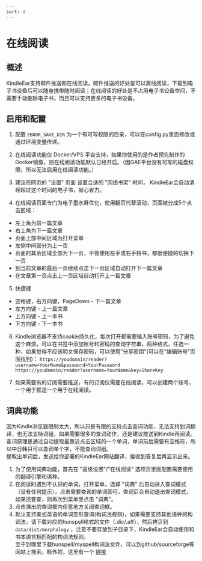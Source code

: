 ```yaml
---
sort: 4
---
```

# 在线阅读


## 概述
KindleEar支持邮件推送和在线阅读，邮件推送的好处是可以离线阅读，下载到电子书设备后可以随身携带随时阅读；在线阅读的好处是不占用电子书设备空间，不需要手动删除电子书，而且可以支持更多的电子书设备。   

## 启用和配置
1. 配置 `EBOOK_SAVE_DIR` 为一个有可写权限的目录，可以在config.py里面修改或通过环境变量传递。 

2. 在线阅读功能仅 Docker/VPS 平台支持，如果你使用的是作者预先制作的Docker镜像，则在线阅读功能默认已经开启。（因GAE平台没有可写的磁盘权限，所以无法启用在线阅读功能。）   

3. 建议在网页的 "设置" 页面 设置合适的 "网络书架" 时间， KindleEar会自动清理超过这个时间的电子书，省心省力。   

4. 在线阅读页面专门为电子墨水屏优化，使用翻页代替滚动，页面被分成5个点击区域：    
  * 左上角为前一篇文章   
  * 右上角为下一篇文章   
  * 页面上部中间区域为打开菜单   
  * 左侧中间部分为上一页   
  * 页面的其余区域全部为下一页，不管使用左手或右手持书，都很便捷的切换下一页   
  * 到当前文章的最后一页继续点击下一页区域自动打开下一篇文章   
  * 在文章第一页点击上一页区域自动打开上一篇文章    

5. 快捷键
  * 空格键，右方向键，PageDown - 下一篇文章
  * 左方向键 - 上一篇文章
  * 上方向键 - 上一本书
  * 下方向键 - 下一本书

6. Kindle浏览器不支持cookie持久化，每次打开都需要输入账号密码，为了避免这个麻烦，可以在书签中添加账号和密码的查询字符串，两种格式，任选一种，如果觉得不应该明文保存密码，可以使用"分享密钥"(可以在"编辑账号"页面找到)： 
`https://youdomain/reader?username=YourName&password=YourPassword`     
`https://youdomain/reader?username=YourName&key=ShareKey`    


7. 如果需要有的订阅需要推送，有的订阅仅需要在线阅读，可以创建两个账号，一个用于推送一个用于在线阅读。   


## 词典功能  
因为Kindle浏览器限制太大，所以只是有限的支持点击查词功能，无法支持划词翻译，也无法支持词组，如果需要很多的查词动作，还是建议推送到Kindle再阅读。   
查词原理是通过自动提取最靠近点击区域的一个单词，单词前后需要有空格符，所以中日韩只可以查询单个字，不能查询词组。  
提取出单词后，发送给你部署的KindleEar网站翻译，接收到答复后再显示出来。   

1. 为了使用词典功能，首先在 "高级设置"/"在线阅读" 选项页里面配置需要使用的翻译引擎和语种。   
2. 在阅读时遇到不认识的单词，打开菜单，选择 "词典" 后自动进入查词模式（没有任何提示），点击需要查询的单词即可，查词后会自动退出查词模式，如果还要查，则再次到菜单里点击 "词典"。   
3. 点击弹出的查词框内任意地方关闭查词框。    
4. 默认支持美式英语的单词变形查询(构词法规则)，如果需要支持其他语种的构词法，请下载对应的hunspell格式的文件（.dic/.aff），然后拷贝到 `data/dict/morphology` ，注意不要存放到子目录下，KindleEar会自动使用和书本语言相匹配的构词法规则。   
至于到哪里下载hunspell/myspell构词法文件，可以到github/sourceforge等网站上搜索。额外的，这里有一个 [链接](https://sourceforge.net/projects/goldendict/files/better%20morphologies/1.0/)
